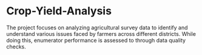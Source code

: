# Crop-Yield-Analysis
The project focuses on analyzing agricultural  survey data to identify and understand various issues faced by farmers across different districts. While doing this, enumerator performance is  assessed to through data quality checks.
